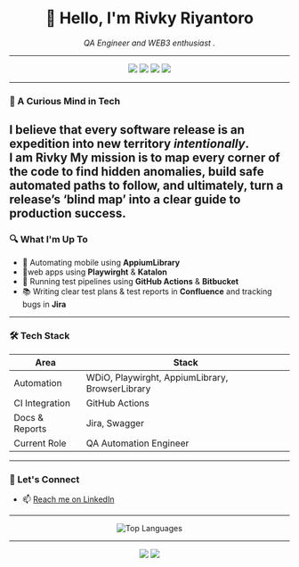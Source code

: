 <h1 align="center">👋 Hello, I'm Rivky Riyantoro</h1>
<p align="center"><i>QA Engineer and WEB3 enthusiast .</i></p>

---

<p align="center">
  <img src="https://img.shields.io/badge/AppiumLibrary-Mobile_Automation-purple?style=for-the-badge" />
  <img src="https://img.shields.io/badge/Postman-API_Testing-orange?style=for-the-badge" />
  <img src="https://img.shields.io/badge/BrowserLibrary-Modern_UI-yellow?style=for-the-badge" />
  <img src="https://img.shields.io/badge/YAML-Configuration-critical?style=for-the-badge&logo=yaml" />
</p>

---

### 🧠 A Curious Mind in Tech

I believe that every software release is an expedition into new territory *intentionally*.  
I am Rivky My mission is to map every corner of the code to find hidden anomalies, build safe automated paths to follow, and ultimately, turn a release’s ‘blind map’ into a clear guide to production success.
---

### 🔍 What I'm Up To

- 📱 Automating mobile using **AppiumLibrary**
- 📱web apps using **Playwirght** & **Katalon**
- 🚀 Running test pipelines using **GitHub Actions** & **Bitbucket**
- 📚 Writing clear test plans & test reports in **Confluence** and tracking bugs in **Jira**

---

### 🛠️ Tech Stack

| Area           | Stack                                                              |
|----------------|--------------------------------------------------------------------|
| Automation     | WDiO, Playwirght, AppiumLibrary, BrowserLibrary                     |
| CI Integration | GitHub Actions                                       |
| Docs & Reports | Jira, Swagger                                          |
| Current Role   | QA Automation Engineer                     |


---

### 🤝 Let's Connect

- 📫 [Reach me on LinkedIn](www.linkedin.com/in/rivky-riyantoro)  

---

<p align="center">
  <img src="https://github-readme-stats.vercel.app/api/top-langs/?username=rivkyriyantoro&layout=compact&theme=tokyonight" alt="Top Languages"/>
</p>


---

<p align="center">
  
  <img src="https://img.shields.io/badge/Automation%20Tests-Extensive-green?style=for-the-badge&logo=robotframework" />
  <img src="https://img.shields.io/badge/Private_Projects-Many-lightgrey?style=for-the-badge&logo=lock" />
</p>
